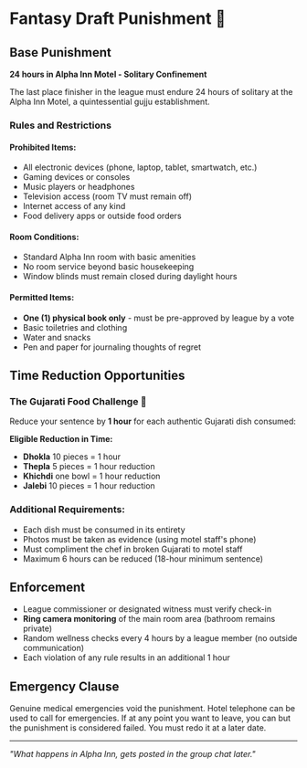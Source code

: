 # Fantasy Draft Punishment 🏨

## Base Punishment
**24 hours in Alpha Inn Motel - Solitary Confinement**

The last place finisher in the league must endure 24 hours of solitary at the Alpha Inn Motel, a quintessential gujju establishment.

### Rules and Restrictions

#### Prohibited Items:
- All electronic devices (phone, laptop, tablet, smartwatch, etc.)
- Gaming devices or consoles  
- Music players or headphones
- Television access (room TV must remain off)
- Internet access of any kind
- Food delivery apps or outside food orders

#### Room Conditions:
- Standard Alpha Inn room with basic amenities
- No room service beyond basic housekeeping
- Window blinds must remain closed during daylight hours

#### Permitted Items:
- **One (1) physical book only** - must be pre-approved by league by a vote
- Basic toiletries and clothing
- Water and snacks
- Pen and paper for journaling thoughts of regret

## Time Reduction Opportunities

### The Gujarati Food Challenge 🥘
Reduce your sentence by **1 hour** for each authentic Gujarati dish consumed:

**Eligible Reduction in Time:**
- **Dhokla** 10 pieces = 1 hour
- **Thepla** 5 pieces = 1 hour reduction
- **Khichdi** one bowl = 1 hour reduction
- **Jalebi** 10 pieces = 1 hour reduction

### Additional Requirements:
- Each dish must be consumed in its entirety
- Photos must be taken as evidence (using motel staff's phone)
- Must compliment the chef in broken Gujarati to motel staff
- Maximum 6 hours can be reduced (18-hour minimum sentence)

## Enforcement
- League commissioner or designated witness must verify check-in
- **Ring camera monitoring** of the main room area (bathroom remains private)
- Random wellness checks every 4 hours by a league member (no outside communication)
- Each violation of any rule results in an additional 1 hour

## Emergency Clause
Genuine medical emergencies void the punishment. Hotel telephone can be used to call for emergencies. If at any point you want to leave, you can but the punishment is considered failed. You must redo it at a later date.

---

*"What happens in Alpha Inn, gets posted in the group chat later."*
